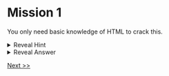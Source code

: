 # Mission 1

You only need basic knowledge of HTML to crack this.

<details>
  <summary> Reveal Hint </summary>

  **Hint:** View the page source or Inspect

</details>

<details>
  <summary> Reveal Answer </summary>
  
  **Answer:** Check the comments in page source.
  
</details>

[Next >>](../Mission%202/)

